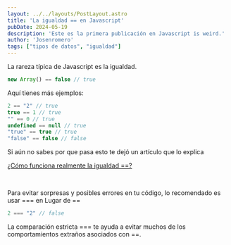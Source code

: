 ```yaml
---
layout: ../../layouts/PostLayout.astro
title: 'La igualdad == en Javascript'
pubDate: 2024-05-19
description: 'Este es la primera publicación en Javascript is weird.'
author: 'Josenromero'
tags: ["tipos de datos", "igualdad"]
---
```


La rareza típica de Javascript es la igualdad.

```js
new Array() == false // true
```

Aquí tienes más ejemplos:

```js
2 == "2" // true
true == 1 // true
"" == 0 // true
undefined == null // true
"true" == true // true
"false" == false // false
```

Si aún no sabes por que pasa esto te dejó un artículo que lo explica

<a href='https://midu.dev/como-funciona-el-operador-igualdad-simple-javascript/' target='_blank' rel='noreferrer'>¿Cómo funciona realmente la igualdad ==?</a>

<br>

Para evitar sorpresas y posibles errores en tu código, lo recomendado es usar === en Lugar de ==

```js
2 === "2" // false
```

La comparación estricta === te ayuda a evitar muchos de los comportamientos extraños asociados con ==.
